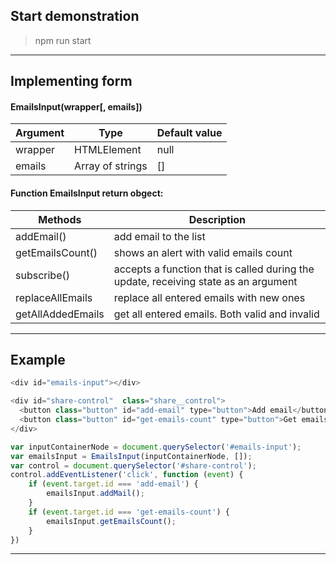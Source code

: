 ## Start demonstration
>npm run start
___

## Implementing form
#### EmailsInput(wrapper[, emails])
Argument | Type | Default value
--- | --- | ---
wrapper | HTMLElement | null
emails | Array of strings | []

#### Function EmailsInput return obgect:
Methods | Description 
 --- | --- 
 addEmail() | add email to the list
 getEmailsCount() | shows an alert with valid emails count
 subscribe() | accepts a function that is called during the update, receiving state as an argument
 replaceAllEmails | replace all entered emails with new ones
 getAllAddedEmails | get all entered emails. Both valid and invalid
___

## Example
```dart in html
<div id="emails-input"></div>

<div id="share-control"  class="share__control">
  <button class="button" id="add-email" type="button">Add email</button>
  <button class="button" id="get-emails-count" type="button">Get emails count</button>
</div>
```
```javascript
var inputContainerNode = document.querySelector('#emails-input');
var emailsInput = EmailsInput(inputContainerNode, []);
var control = document.querySelector('#share-control');
control.addEventListener('click', function (event) {
    if (event.target.id === 'add-email') {
        emailsInput.addMail();
    }
    if (event.target.id === 'get-emails-count') {
        emailsInput.getEmailsCount();
    }
})
```
___
